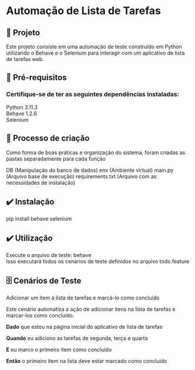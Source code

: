 # Automação de Lista de Tarefas

## 📩 Projeto
Este projeto consiste em uma automação de teste construído em Python utilizando o Behave e o Selenium para interagir com um aplicativo de lista de tarefas web. 

## 🔦 Pré-requisitos
### Certifique-se de ter as seguintes dependências instaladas:
Python 3.11.3 <br/>
Behave 1.2.6 <br/>
Selenium <br/>

## 🔨 Processo de criação
Como forma de boas práticas e organização do sistema, foram criadas as pastas separadamente para cada função

DB (Manipulação do banco de dados)
env (Ambiente virtual)
main.py (Arquivo base de execução)
requirements.txt (Arquivo com as necessidades de instalação)

## ✔️ Instalação
pip install behave selenium <br/>

## ✔️ Utilização
Execute o arquivo de teste: behave <br/>
Isso executará todos os cenários de teste definidos no arquivo todo.feature <br/>

## 🗄️ Cenários de Teste
Adicionar um item à lista de tarefas e marcá-lo como concluído <br/>

Este cenário automatiza a ação de adicionar itens na lista de tarefas e marcar-los como concluído. <br/>

<b>Dado</b> que estou na página inicial do aplicativo de lista de tarefas <br/>

<b>Quando</b> eu adiciono as tarefas de segunda, terça e quarta <br/>

<b>E</b> eu marco o primeiro item como concluído <br/>

<b>Então</b> o primeiro item na lista deve estar marcado como concluído
